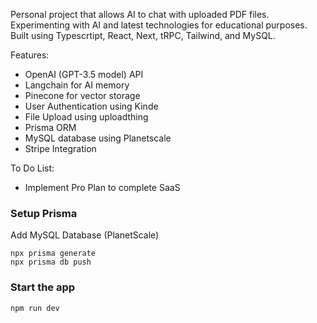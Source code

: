 Personal project that allows AI to chat with uploaded PDF files. Experimenting with AI and latest technologies for educational purposes. Built using Typescrtipt, React, Next, tRPC, Tailwind, and MySQL.

Features:

- OpenAI (GPT-3.5 model) API
- Langchain for AI memory
- Pinecone for vector storage
- User Authentication using Kinde
- File Upload using uploadthing
- Prisma ORM
- MySQL database using Planetscale
- Stripe Integration

To Do List:

- Implement Pro Plan to complete SaaS

### Setup Prisma

Add MySQL Database (PlanetScale)

```shell
npx prisma generate
npx prisma db push

```

### Start the app

```shell
npm run dev
```
